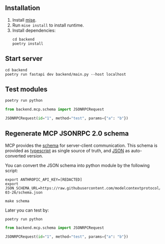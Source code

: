 ## Installation

1. Install [mise](https://mise.jdx.dev/getting-started.html).
1. Run `mise install` to install runtime.
1. Install dependencies:
    ```
    cd backend
    poetry install
    ```

## Start server

```
cd backend
poetry run fastapi dev backend/main.py --host localhost
```

## Test modules

```python
poetry run python
```

```python
from backend.mcp.schema import JSONRPCRequest

JSONRPCRequest(id="1", method="test", params={"a": "b"})
```

## Regenerate MCP JSONRPC 2.0 schema

MCP provides the [schema](https://modelcontextprotocol.io/specification/2025-03-26/basic#schema) for server-client communication.
This schema is provided as [typescript](https://github.com/modelcontextprotocol/modelcontextprotocol/blob/main/schema/2025-03-26/schema.ts) as single source of truth,
and [JSON](https://github.com/modelcontextprotocol/specification/blob/main/schema/2025-03-26/schema.json) as auto-converted version.

You can convert the JSON schema into python module by the following script:

```shell
export ANTHROPIC_API_KEY=[REDACTED]
export JSON_SCHEMA_URL=https://raw.githubusercontent.com/modelcontextprotocol/modelcontextprotocol/main/schema/2025-03-26/schema.json

make schema
```

Later you can test by:

```shell
poetry run python
```

```python
from backend.mcp.schema import JSONRPCRequest

JSONRPCRequest(id="1", method="test", params={"a": "b"})
```
